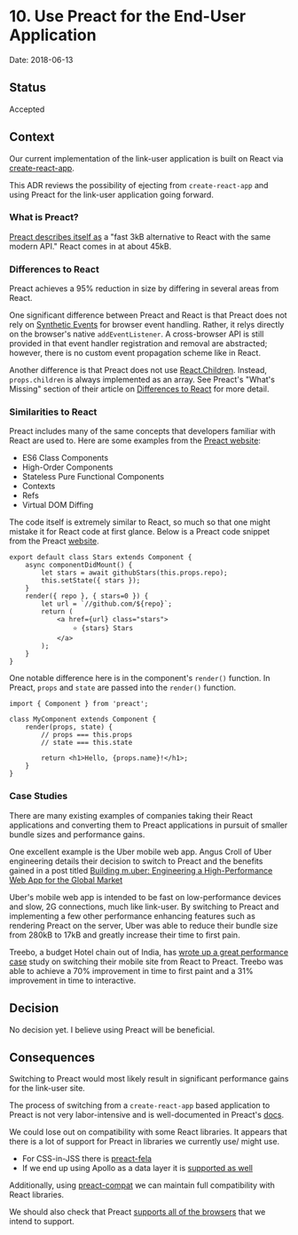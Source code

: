 # 10. Use Preact for the End-User Application

Date: 2018-06-13

## Status

Accepted

## Context

Our current implementation of the link-user application is built on React via [create-react-app](https://github.com/zendesk/link_platform/blob/master/doc/architecture/decisions/0005-create-react-app-npm-no-yarn.md).

This ADR reviews the possibility of ejecting from `create-react-app` and using Preact for the link-user application going forward.

### What is Preact?

[Preact describes itself as](https://preactjs.com/) a "fast 3kB alternative to React with the same modern API." React comes in at about 45kB.

### Differences to React

Preact achieves a 95% reduction in size by differing in several areas from React.

One significant difference between Preact and React is that Preact does not rely on [Synthetic Events](https://reactjs.org/docs/events.html) for browser event handling. Rather, it relys directly on the browser's native `addEventListener`. A cross-browser API is still provided in that event handler registration and removal are abstracted; however, there is no custom event propagation scheme like in React.

Another difference is that Preact does not use [React.Children](https://reactjs.org/docs/react-api.html#reactchildren). Instead, `props.children` is always implemented as an array. See Preact's "What's Missing" section of their article on [Differences to React](https://preactjs.com/guide/differences-to-react) for more detail.

### Similarities to React

Preact includes many of the same concepts that developers familiar with React are used to. Here are some examples from the [Preact website](https://preactjs.com/guide/differences-to-react):

- ES6 Class Components
- High-Order Components
- Stateless Pure Functional Components
- Contexts
- Refs
- Virtual DOM Diffing

The code itself is extremely similar to React, so much so that one might mistake it for React code at first glance. Below is a Preact code snippet from the Preact [website](https://preactjs.com/).

```
export default class Stars extends Component {
    async componentDidMount() {
        let stars = await githubStars(this.props.repo);
        this.setState({ stars });
    }
    render({ repo }, { stars=0 }) {
        let url = `//github.com/${repo}`;
        return (
            <a href={url} class="stars">
                ⭐️ {stars} Stars
            </a>
        );
    }
}
```

One notable difference here is in the component's `render()` function. In Preact, `props` and `state` are passed into the `render()` function.

```
import { Component } from 'preact';

class MyComponent extends Component {
    render(props, state) {
        // props === this.props
        // state === this.state

        return <h1>Hello, {props.name}!</h1>;
    }
}
```

### Case Studies

There are many existing examples of companies taking their React applications and converting them to Preact applications in pursuit of smaller bundle sizes and performance gains.

One excellent example is the Uber mobile web app. Angus Croll of Uber engineering details their decision to switch to Preact and the benefits gained in a post titled [Building m.uber: Engineering a High-Performance Web App for the Global Market](https://eng.uber.com/m-uber/)

Uber's mobile web app is intended to be fast on low-performance devices and slow, 2G connections, much like link-user. By switching to Preact and implementing a few other performance enhancing features such as rendering Preact on the server, Uber was able to reduce their bundle size from 280kB to 17kB and greatly increase their time to first pain.

Treebo, a budget Hotel chain out of India, has [wrote up a great performance case](https://medium.com/dev-channel/treebo-a-react-and-preact-progressive-web-app-performance-case-study-5e4f450d5299) study on switching their mobile site from React to Preact. Treebo was able to achieve a 70% improvement in time to first paint and a 31% improvement in time to interactive.

## Decision

No decision yet. I believe using Preact will be beneficial.

## Consequences

Switching to Preact would most likely result in significant performance gains for the link-user site.

The process of switching from a `create-react-app` based application to Preact is not very labor-intensive and is well-documented in Preact's [docs](https://preactjs.com/guide/switching-to-preact).

We could lose out on compatibility with some React libraries. It appears that there is a lot of support for Preact in libraries we currently use/ might use.

- For CSS-in-JSS there is
  [preact-fela](https://github.com/rofrischmann/fela/tree/master/packages/preact-fela)
- If we end up using Apollo as a data layer it is [supported as well](https://dev-blog.apollodata.com/whats-next-for-react-apollo-4d41ba12c2cb)

Additionally, using [preact-compat](https://github.com/developit/preact-compat) we can maintain full compatibility with React libraries.

We should also check that Preact [supports all of the browsers](https://preactjs.com/about/browser-support) that we intend to support.
